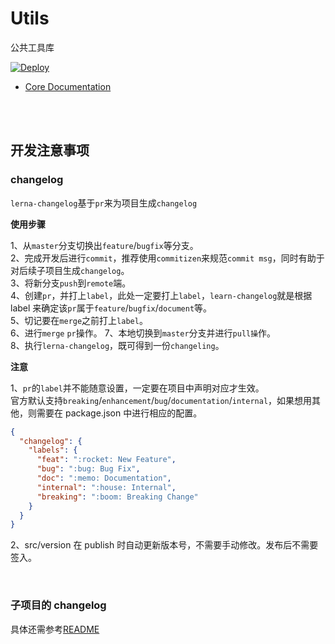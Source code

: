 # Utils
公共工具库  

[![Deploy](https://github.com/aceHubert//ace-util/actions/workflows/deploy.yml/badge.svg?branch=master)](https://github.com/aceHubert//ace-util/actions/workflows/deploy.yml)

* [Core Documentation](./packages/core/README.md) 

<br>
<br>

## 开发注意事项

### changelog

`lerna-changelog`基于`pr`来为项目生成`changelog`

<strong>使用步骤</strong>

1、从`master`分支切换出`feature`/`bugfix`等分支。  
2、完成开发后进行`commit`，推荐使用`commitizen`来规范`commit msg`，同时有助于对后续子项目生成`changelog`。  
3、将新分支`push`到`remote`端。  
4、创建`pr`，并打上`label`，此处一定要打上`label`，`learn-changelog`就是根据 label 来确定该`pr`属于`feature`/`bugfix`/`document`等。  
5、切记要在`merge`之前打上`label`。  
6、进行`merge` `pr`操作。
7、本地切换到`master`分支并进行`pull操`作。  
8、执行`lerna-changelog`，既可得到一份`changeling`。

<strong>注意</strong>

1、`pr`的`label`并不能随意设置，一定要在项目中声明对应才生效。  
官方默认支持`breaking`/`enhancement`/`bug`/`documentation`/`internal`，如果想用其他，则需要在 package.json 中进行相应的配置。

```json
{
  "changelog": {
    "labels": {
      "feat": ":rocket: New Feature",
      "bug": ":bug: Bug Fix",
      "doc": ":memo: Documentation",
      "internal": ":house: Internal",
      "breaking": ":boom: Breaking Change"
    }
  }
}
```

2、src/version 在 publish 时自动更新版本号，不需要手动修改。发布后不需要签入。

<br>

### 子项目的 changelog

具体还需参考[README](https://github.com/lerna/lerna/blob/514bc57a53/commands/version/README.md#--conventional-commits)

